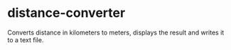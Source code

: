 # distance-converter
Converts distance in kilometers to meters, displays the result and writes it to a text file.

